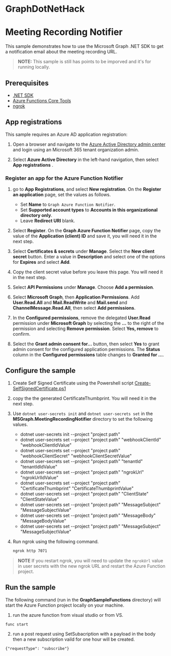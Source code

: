 # GraphDotNetHack

# Meeting Recording Notifier

This sample demonstrates how to use the Microsoft Graph .NET SDK to get a notification email about the meeting recording URL.

> **NOTE:** This sample is still has points to be imporved and it's for running locally.

## Prerequisites

- [.NET SDK](https://dotnet.microsoft.com/download)
- [Azure Functions Core Tools](https://learn.microsoft.com/azure/azure-functions/functions-run-local)
- [ngrok](https://ngrok.com/)

## App registrations

This sample requires an Azure AD application registration:

1. Open a browser and navigate to the [Azure Active Directory admin center](https://aad.portal.azure.com) and login using an Microsoft 365 tenant organization admin.

2. Select **Azure Active Directory** in the left-hand navigation, then select **App registrations** .


### Register an app for the Azure Function Notifier

1. go to **App Registrations**, and select **New registration**. On the **Register an application** page, set the values as follows.

    - Set **Name** to `Graph Azure Function Notifier`.
    - Set **Supported account types** to **Accounts in this organizational directory only**.
    - Leave **Redirect URI** blank.

1. Select **Register**. On the **Graph Azure Function Notifier** page, copy the value of the **Application (client) ID** and save it, you will need it in the next step.

1. Select **Certificates & secrets** under **Manage**. Select the **New client secret** button. Enter a value in **Description** and select one of the options for **Expires** and select **Add**.

1. Copy the client secret value before you leave this page. You will need it in the next step.

1. Select **API Permissions** under **Manage**. Choose **Add a permission**.

1. Select **Microsoft Graph**, then **Application Permissions**. Add **User.Read.All** and **Mail.ReadWrite** and **Mail.send** and **ChannelMessage.Read.All**, then select **Add permissions**.

1. In the **Configured permissions**, remove the delegated **User.Read** permission under **Microsoft Graph** by selecting the **...** to the right of the permission and selecting **Remove permission**. Select **Yes, remove** to confirm.

1. Select the **Grant admin consent for...** button, then select **Yes** to grant admin consent for the configured application permissions. The **Status** column in the **Configured permissions** table changes to **Granted for ...**.

## Configure the sample
1. Create Self Signed Certificate using the Powershell script [Create-SelfSignedCertificate.ps1](MSGraph.MeetingRecordingNotifier/MeetingRecordingNotifier/Scripts/Create-SelfSignedCertificate.ps1)
1. copy the the generated CertificateThumbprint. You will need it in the next step.

1. Use `dotnet user-secrets init` and `dotnet user-secrets set` in the **MSGraph.MeetingRecordingNotifier** directory to set the following values.

    - dotnet user-secrets init --project "project path"
    - dotnet user-secrets set --project "project path" "webhookClientId" "webhookClientIdValue"
    - dotnet user-secrets set --project "project path" "webhookClientSecret" "webhookClientSecretValue"
    - dotnet user-secrets set --project "project path" "tenantId" "tenantIdIdValue"
    - dotnet user-secrets set --project "project path" "ngrokUrl" "ngrokUrlIdValue"
    - dotnet user-secrets set --project "project path" "CertificateThumbprint" "CertificateThumbprintValue"
    - dotnet user-secrets set --project "project path" "ClientState" "ClientStateValue"
    - dotnet user-secrets set --project "project path" "MessageSubject" "MessageSubjectValue"
    - dotnet user-secrets set --project "project path" "MessageBody" "MessageBodyValue"
    - dotnet user-secrets set --project "project path" "MessageSubject" "MessageSubjectValue"


1. Run ngrok using the following command.

    ```bash
    ngrok http 7071
    ```

> **NOTE**
> If you restart ngrok, you will need to update the `ngrokUrl` value in user secrets with the new ngrok URL and restart the Azure Function project.

## Run the sample

The following command (run in the **GraphSampleFunctions** directory) will start the Azure Function project locally on your machine.
1. run the azure function from visual studio or from VS.
```bash
func start
```

2. run a post request using SetSubacription with a payload in the body then a new subscription vaild for one hour will be created.

```{"requestType": "subscribe"}```

